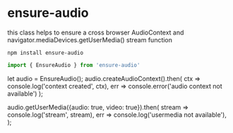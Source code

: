 ensure-audio
============

this class helps to ensure a cross browser AudioContext and navigator.mediaDevices.getUserMedia() stream function

```
npm install ensure-audio
```


```javascript
import { EnsureAudio } from 'ensure-audio'
```

let audio = EnsureAudio();
audio.createAudioContext().then(
  ctx => console.log('context created', ctx), 
  err => console.error('audio context not available')
);

audio.getUserMedia({audio: true, video: true}).then(
  stream => console.log('stream', stream),
  err => console.log('usermedia not available'),
);


